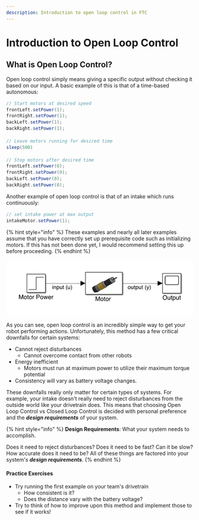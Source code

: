 ```yaml
---
description: Introduction to open loop control in FTC
---
```


# Introduction to Open Loop Control

## What is Open Loop Control?

Open loop control simply means giving a specific output without checking it based on our input. A basic example of this is that of a time-based autonomous:

```java
// Start motors at desired speed
frontLeft.setPower(1);
frontRight.setPower(1);
backLeft.setPower(1);
backRight.setPower(1);

// Leave motors running for desired time
sleep(500)

// Stop motors after desired time
frontLeft.setPower(0);
frontRight.setPower(0);
backLeft.setPower(0);
backRight.setPower(0);
```

Another example of open loop control is that of an intake which runs continuously:

```java
// set intake power at max output
intakeMotor.setPower(1);
```

{% hint style="info" %}
These examples and nearly all later examples assume that you have correctly set up prerequisite code such as initializing motors. If this has not been done yet, I would recommend setting this up before proceeding.
{% endhint %}

![Simulink Diagram of an Open Loop Motor controller](.gitbook/assets/screen-shot-2021-04-08-at-7.20.35-pm.png)

As you can see, open loop control is an incredibly simple way to get your robot performing actions. Unfortunately, this method has a few critical downfalls for certain systems:

* Cannot reject disturbances
  * Cannot overcome contact from other robots
* Energy inefficient
  * Motors must run at maximum power to utilize their maximum torque potential
* Consistency will vary as battery voltage changes.

These downfalls really only matter for certain types of systems. For example, your intake doesn't really need to reject disturbances from the outside world like your drivetrain does. This means that choosing Open Loop Control vs Closed Loop Control is decided with personal preference and the _**design requirements**_ of your system.

{% hint style="info" %}
**Design Requirements**: What your system needs to accomplish.

Does it need to reject disturbances? Does it need to be fast? Can it be slow? How accurate does it need to be? All of these things  are factored into your system's _**design requirements**_.
{% endhint %}

#### Practice Exercises

* Try running the first example on your team's drivetrain
  * How consistent is it?
  * Does the distance vary with the battery voltage?
* Try to think of how to improve upon this method and implement those to see if it works!
